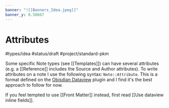 ```yaml
---
banner: "![[Banners_Idea.jpeg]]"
banner_y: 0.50667
---
```

# Attributes
#types/idea  #status/draft  #project/standard-pkm 

Some specific Note types (see [[Templates]]) can have several attributes (e.g. a [[Reference]] includes the Source and Author attributes). To write attributes on a note I use the following syntax: `Note::Attribute`. This is a format defined on the [Obisdian Dataview](https://github.com/blacksmithgu/obsidian-dataview) plugin and I find it's the best approach to follow for now. 

If you feel tempted to use [[Front Matter]] instead, first read [[Use dataview inline fields]].